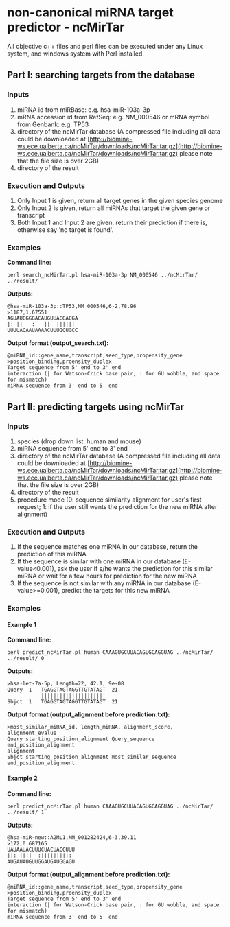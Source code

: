 # non-canonical miRNA target predictor - ncMirTar

All objective c++ files and perl files can be executed under any Linux system, and windows system with Perl installed.



## Part I: searching targets from the database

### Inputs

1. miRNA id from miRBase: e.g. hsa-miR-103a-3p
2. mRNA accession id from RefSeq: e.g. NM_000546 or mRNA symbol from Genbank: e.g. TP53 
3. directory of the ncMirTar database (A compressed file including all data could be downloaded at 
[http://biomine-ws.ece.ualberta.ca/ncMirTar/downloads/ncMirTar.tar.gz](http://biomine-ws.ece.ualberta.ca/ncMirTar/downloads/ncMirTar.tar.gz) 
please note that the file size is over 2GB)
4. directory of the result

### Execution and Outputs

1. Only Input 1 is given, return all target genes in the given species genome
2. Only Input 2 is given, return all miRNAs that target the given gene or transcript
3. Both Input 1 and Input 2 are given, return their prediction if there is, otherwise say 'no target is found'.

### Examples

**Command line:**

	perl search_ncMirTar.pl hsa-miR-103a-3p NM_000546 ../ncMirTar/ ../result/

**Outputs:**

	@hsa-miR-103a-3p::TP53,NM_000546,6-2,78.96  
	>1187,1.67551  
	AGUAUCGGGACAUGUUACGACGA  
	|: ||   :   ||  ||||||   
	UUUUACAAUAAAACUUUGCUGCC  

**Output format (output_search.txt):**

	@miRNA_id::gene_name,transcript,seed_type,propensity_gene  
	>position_binding,proensity_duplex  
	Target sequence from 5' end to 3' end  
	interaction (| for Watson-Crick base pair, : for GU wobble, and space for mismatch)  
	miRNA sequence from 3' end to 5' end  



## Part II: predicting targets using ncMirTar

### Inputs

1. species (drop down list: human and mouse)
2. miRNA sequence from 5' end to 3' end
3. directory of the ncMirTar database (A compressed file including all data could be downloaded at 
[http://biomine-ws.ece.ualberta.ca/ncMirTar/downloads/ncMirTar.tar.gz](http://biomine-ws.ece.ualberta.ca/ncMirTar/downloads/ncMirTar.tar.gz) 
please note that the file size is over 2GB)
4. directory of the result
5. procedure mode (0: sequence similarity alignment for user's first request; 1: if the user still wants the prediction for the new miRNA after alignment)

### Execution and Outputs

1. If the sequence matches one miRNA in our database, return the prediction of this miRNA
2. If the sequence is similar with one miRNA in our database (E-value<0.001), ask the user if s/he wants the prediction for this similar miRNA or wait for a few hours for prediction for the new miRNA
3. If the sequence is not similar with any miRNA in our database (E-value>=0.001), predict the targets for this new miRNA

### Examples

#### Example 1

**Command line:**

	perl predict_ncMirTar.pl human CAAAGUGCUUACAGUGCAGGUAG ../ncMirTar/ ../result/ 0

**Outputs:**

	>hsa-let-7a-5p, Length=22, 42.1, 9e-08  
	Query  1   TGAGGTAGTAGGTTGTATAGT  21  
	           |||||||||||||||||||||      
	Sbjct  1   TGAGGTAGTAGGTTGTATAGT  21  

**Output format (output_alignment before prediction.txt):**

	>most_similar_miRNA_id, length_miRNA, alignment_score, alignment_evalue  
	Query starting_position_alignment Query_sequence end_position_alignment  
	alignment  
	Sbjct starting_position_alignment most_similar_sequence end_position_alignment  

#### Example 2

**Command line:**

	perl predict_ncMirTar.pl human CAAAGUGCUUACAGUGCAGGUAG ../ncMirTar/ ../result/ 1

**Outputs:**

	@hsa-miR-new::A2ML1,NM_001282424,6-3,39.11  
	>172,0.687165  
	UAUAAUACUUUCUACUACCUUU  
	||: ||||  :|||||||||:   
	AUGAUAUGUUGGAUGAUGGAGU  

**Output format (output_alignment before prediction.txt):**

	@miRNA_id::gene_name,transcript,seed_type,propensity_gene  
	>position_binding,proensity_duplex  
	Target sequence from 5' end to 3' end  
	interaction (| for Watson-Crick base pair, : for GU wobble, and space for mismatch)  
	miRNA sequence from 3' end to 5' end  